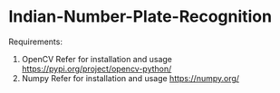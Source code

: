 # Indian-Number-Plate-Recognition
Requirements:
1. OpenCV
Refer for installation and usage https://pypi.org/project/opencv-python/ 
2. Numpy
Refer for installation and usage https://numpy.org/
